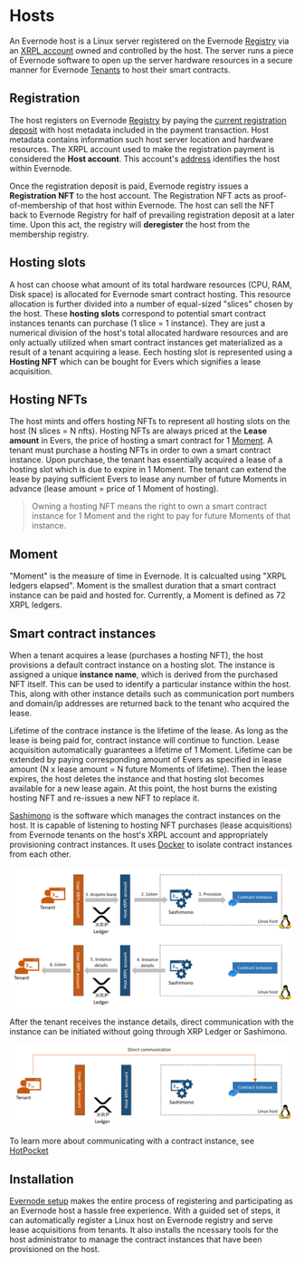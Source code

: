 # Hosts
An Evernode host is a Linux server registered on the Evernode [Registry](../registry/index.md) via an [XRPL account](https://xrpl.org/accounts.html) owned and controlled by the host. The server runs a piece of Evernode software to open up the server hardware resources in a secure manner for Evernode [Tenants](../tenants/index.md) to host their smart contracts.

## Registration
The host registers on Evernode [Registry](../registry/index.md) by paying the [current registration deposit](../tokenomics/index.md#regfee) with host metadata included in the payment transaction. Host metadata contains information such host server location and hardware resources. The XRPL account used to make the registration payment is considered the **Host account**. This account's [address](https://xrpl.org/accounts.html#addresses) identifies the host within Evernode.

Once the registration deposit is paid, Evernode registry issues a **Registration NFT** to the host account. The Registration NFT acts as proof-of-membership of that host within Evernode. The host can sell the NFT back to Evernode Registry for half of prevailing registration deposit at a later time. Upon this act, the registry will **deregister** the host from the membership registry.

## Hosting slots
A host can choose what amount of its total hardware resources (CPU, RAM, Disk space) is allocated for Evernode smart contract hosting. This resource allocation is further divided into a number of equal-sized "slices" chosen by the host. These **hosting slots** correspond to potential smart contract instances tenants can purchase (1 slice = 1 instance). They are just a numerical division of the host's total allocated hardware resources and are only actually utilized when smart contract instances get materialized as a result of a tenant acquiring a lease. Eech hosting slot is represented using a **Hosting NFT** which can be bought for Evers which signifies a lease acquisition.

## Hosting NFTs
The host mints and offers hosting NFTs to represent all hosting slots on the host (N slices = N nfts). Hosting NFTs are always priced at the **Lease amount** in Evers, the price of hosting a smart contract for 1 [Moment](#moment). A tenant must purchase a hosting NFTs in order to own a smart contract instance. Upon purchase, the tenant has essentially acquired a lease of a hosting slot which is due to expire in 1 Moment. The tenant can extend the lease by paying sufficient Evers to lease any number of future Moments in advance (lease amount = price of 1 Moment of hosting).

> Owning a hosting NFT means the right to own a smart contract instance for 1 Moment and the right to pay for future Moments of that instance.

## Moment
"Moment" is the measure of time in Evernode. It is calcualted using "XRPL ledgers elapsed". Moment is the smallest duration that a smart contract instance can be paid and hosted for. Currently, a Moment is defined as 72 XRPL ledgers.

## Smart contract instances
When a tenant acquires a lease (purchases a hosting NFT), the host provisions a default contract instance on a hosting slot. The instance is assigned a unique **instance name**, which is derived from the purchased NFT itself. This can be used to identify a particular instance within the host. This, along with other instance details such as communication port numbers and domain/ip addresses are returned back to the tenant who acquired the lease.

Lifetime of the contrace instance is the lifetime of the lease. As long as the lease is being paid for, contract instance will continue to function. Lease acquisition automatically guarantees a lifetime of 1 Moment. Lifetime can be extended by paying corresponding amount of Evers as specified in lease amount (N x lease amount = N future Moments of lifetime). Then the lease expires, the host deletes the instance and that hosting slot becomes available for a new lease again. At this point, the host burns the existing hosting NFT and re-issues a new NFT to replace it.

[Sashimono](sashimono.md) is the software which manages the contract instances on the host. It is capable of listening to hosting NFT purchases (lease acquisitions) from Evernode tenants on the host's XRPL account and appropriately provisioning contract instances. It uses [Docker](https://www.docker.com) to isolate contract instances from each other.

![Instance creation](../img/lease-acquire.png)

After the tenant receives the instance details, direct communication with the instance can be initiated without going through XRP Ledger or Sashimono.

![Instance communication](../img/host-instance-communication.png)

To learn more about communicating with a contract instance, see [HotPocket](../hot-pocket/index.md)

## Installation
[Evernode setup](https://github.com/HotPocketDev/evernode-host) makes the entire process of registering and participating as an Evernode host a hassle free experience. With a guided set of steps, it can automatically register a Linux host on Evernode registry and serve lease acquisitions from tenants. It also installs the ncessary tools for the host administrator to manage the contract instances that have been provisioned on the host.